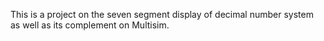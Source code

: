 This is a project on the seven segment display of decimal number system as well as its complement on Multisim.

